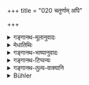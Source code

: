 +++
title = "020 चतुर्णाम् अपि"

+++

<details><summary>गङ्गानथ-मूलानुवादः</summary>

Understand briefly these (following) eight forms of marriage of girls, among the four castes,—which are beneficial and not-beneficial here (in this life) and also after death.—(20)
</details>

<details><summary>मेधातिथिः</summary>

वक्ष्यमाणस्य संक्षेपोपन्यासः । हिताश् चाहिताश् च । केचिद् धिताः केचिन् न । **अष्टाव्** इति संख्यानिर्देशः । **समासः** संक्षेपः । स्त्रीसंस्कारार्था विवाहाः **स्त्रीविवाहाः** । कह् पुनर् एवं विवाहो नाम । उपायतः प्राप्ताया कन्याया दारकरणार्थः संस्कारः सेतिकर्तव्यताङ्गः सप्तर्षिदर्शनपर्यन्तो पाणिग्रहणलक्षणः ॥ ३.२० ॥
</details>

<details><summary>गङ्गानथ-भाष्यानुवादः</summary>

This is a brief re-capitulation of what is going to be described in detail.

‘*Beneficial and not-beneficial*’—Some marriages are beneficial, while others are not so.

‘*Eight*’—this mentions the number.

‘*Marriage of girls*’—*i.e*., marriage which serves as the sacramental rite for girls.

“What is it that is called *Marriage*?”

It is the name given to a sacramental rite performed for the girl, obtained by certain means, which serves to make her a wife.

A girl having been obtained by certain means, one performs for her, for the purpose of making her a *wife*, a sacramental rite, which ends with the seeing of the constellation of Ursa Major, and is marked by the holding of hands; and it is this rite, along with its entire procedure and subsidiary details, that is called ‘Marriage.’—(20).
</details>

<details><summary>गङ्गानथ-टिप्पन्यः</summary>

This verse is quoted in *Parāśaramādhava* (Ācāra, p. 485) as introducing
the examination of the different kinds of marriage;—in *Vīramitrodaya*
(Saṃskāra, p. 846) to the same effect;—in *Hemādri* (Dāna, p. 082);—and
in *Vyāvahāra-bālambhaṭṭī* (p. 757).
</details>

<details><summary>गङ्गानथ-तुल्य-वाक्यानि</summary>

**(verses 3.20-21)  
**

*Baudhāyana* (1. 11. 1).—‘There are eight marriages.’

*Vasiṣṭha* (1.28-29).—‘There are six marriages,—Brāhma, Daiva, Ārṣa,
Gāndharva, Kṣātra, and Mānuśa.’

*Śaṅkha* (4. 2).—‘Brāhma, Daiva, Ārṣa, Prājāpatya, Āsura, Gāndharva,
Rākṣasa, and Paiśāca, the lowest is the eighth.’

*Nārada* (Vīramitrodaya-Saṃskāra, p. 846).—‘Eight forms of marriage have
been laid down as a sacrament for several castes: among these the Brāhma
is the first, then comes the Prājāpatya, the Ārṣa, the Daiva, the
Gāndharva, and the Āsura; then come the Rākṣasa and the Paiśāca; the
eighth is the lowest.’

*Hārīta* (Do.).—‘There are eight marriages; Brāhma, Daiva, Gāndharva,
Āsura, Rākṣasa, Paiśāca, Mānuṣa and Kṣātra.’

*Arthaśāstra* (Part II, p. 12).—‘When the girl is adorned and given
away, it is the Brāhma form of marriage;—when the pair perform religious
rites together, it is the Prājāpatya; when a pair of cows is received in
exchange, it is the Ārṣa; when the girl is given away to the Priest
within the altar, it is the Daiva; that which is accomplished by mutual
consent is the Gāndharva; when the giver receives a fee, it is the
Āsura; when the girl is taken away by force, it is the Rākṣasa; when the
girl is taken away while asleep, it is the Paiśāca.’

*Nārada* (12. 38-53).—\[38-39 as in the above-mentioned quotation from
Vīramitrodaya; then\]—‘In the *Brāhma* form, a maiden decked with
ornaments is given to the bridegroom, after he has been invited and
honourably received by the father. When he has been received with the
words—“Carry on your sacred duties together with her,” it is called the
*Prājāpatya* form. When the father receives from the bridegroom, a
dress, a bull and a cow, it is called the *Ārṣa* form. When she is given
before the altar, to a priest officiating at a sacrifice, it is called
the *Daiva* form. The union of a willing maiden with her lover is the
fifth form called *Gāndharva*. When a price is asked for the bride by
her father and received by him, it is the form called *Āsura*. The
*Rākṣasa* form is declared to consist of the forcible abduction of a
maiden. Sexual intercourse with a woman during her sleep, or while she
is unconscious, constitutes the eighth form, the basest of all. Of
these, the first four, beginning with the *Brāhma*, are declared to be
lawful; the *Gāndharva* form is common to all castes; the three forms
that come after it are unlawful. Besides the lawful wives, seven other
kinds of wives are mentioned, who have been previously enjoyed by
another man. Among those, the *Punarbhū* is of three kinds and the
Svairiṇî of four kinds. A maiden, not actually deflowered, but only
joined in wedlock to a former husband by the hand, is the first kind of
*Punarbhū*. She is required to have the marriage-ceremony performed once
more, with her second husband. One who, after having left her husband,
and betaken herself to another man, returns to her husband, is called
the second kind of *Punarbhū*. When a woman, on the failure of
brothers-in-law, is delivered by her relations to a Sapiṇḍa of the same
caste, she is called the third *Punarbhū*. When a woman, with or without
children, goes to live with another man, through love, while her husband
is alive, she is called the first *Svairiṇī*. When the woman, after the
death of her husband, rejects her brother-in-law or other relations, and
unites herself with a stranger, through love, she is called the second
*Svairiṇī*. One who, having come from a foreign country, or having been
purchased with money, or being oppressed with hunger or thirst, gives
herself up to a man, saying “I am thine,” is called the third
*Svairiṇī*. When a woman, after having been given in marriage, by her
elders, in accordance with the custom of her country, becomes forcibly
united with another man, she is called the fourth *Svairiṇī*.’
</details>

<details><summary>Bühler</summary>

020	Now listen to (the) brief (description of) the following eight marriage-rites used by the four castes (varna) which partly secure benefits and partly produce evil both in this life and after death.
</details>
